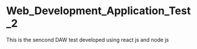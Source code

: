 # Web_Development_Application_Test_2
 This is the sencond DAW test developed using react js and node js
